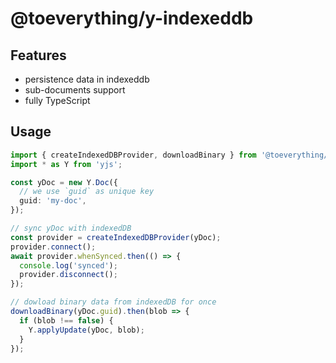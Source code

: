# @toeverything/y-indexeddb

## Features

- persistence data in indexeddb
- sub-documents support
- fully TypeScript

## Usage

```ts
import { createIndexedDBProvider, downloadBinary } from '@toeverything/y-indexeddb';
import * as Y from 'yjs';

const yDoc = new Y.Doc({
  // we use `guid` as unique key
  guid: 'my-doc',
});

// sync yDoc with indexedDB
const provider = createIndexedDBProvider(yDoc);
provider.connect();
await provider.whenSynced.then(() => {
  console.log('synced');
  provider.disconnect();
});

// dowload binary data from indexedDB for once
downloadBinary(yDoc.guid).then(blob => {
  if (blob !== false) {
    Y.applyUpdate(yDoc, blob);
  }
});
```
